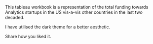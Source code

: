 This tableau workbook is a representation of the total funding towards Analytics startups in the US vis-a-vis other countries in the last two decaded. 

I have utilised the dark theme for a better aesthetic.

Share how you liked it. 
